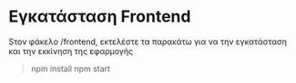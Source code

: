 # Εγκατάσταση Frontend

Sτον φάκελο /frontend, εκτελέστε τα παρακάτω για να την εγκατάσταση και την εκκίνηση της εφαρμογής
> npm install
> npm start
